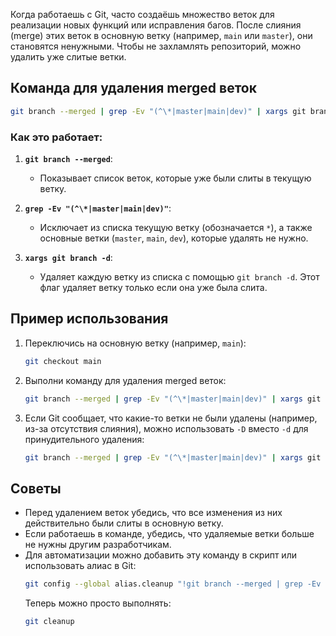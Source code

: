 Когда работаешь с Git, часто создаёшь множество веток для реализации новых функций или исправления багов. После слияния (merge) этих веток в основную ветку (например, `main` или `master`), они становятся ненужными. Чтобы не захламлять репозиторий, можно удалить уже слитые ветки.

## Команда для удаления merged веток

```bash
git branch --merged | grep -Ev "(^\*|master|main|dev)" | xargs git branch -d
```

### Как это работает:

1. **`git branch --merged`**:
   - Показывает список веток, которые уже были слиты в текущую ветку.

2. **`grep -Ev "(^\*|master|main|dev)"`**:
   - Исключает из списка текущую ветку (обозначается `*`), а также основные ветки (`master`, `main`, `dev`), которые удалять не нужно.

3. **`xargs git branch -d`**:
   - Удаляет каждую ветку из списка с помощью `git branch -d`. Этот флаг удаляет ветку только если она уже была слита.

## Пример использования

1. Переключись на основную ветку (например, `main`):
   ```bash
   git checkout main
   ```

2. Выполни команду для удаления merged веток:
   ```bash
   git branch --merged | grep -Ev "(^\*|master|main|dev)" | xargs git branch -d
   ```

3. Если Git сообщает, что какие-то ветки не были удалены (например, из-за отсутствия слияния), можно использовать `-D` вместо `-d` для принудительного удаления:
   ```bash
   git branch --merged | grep -Ev "(^\*|master|main|dev)" | xargs git branch -D
   ```

## Советы

- Перед удалением веток убедись, что все изменения из них действительно были слиты в основную ветку.
- Если работаешь в команде, убедись, что удаляемые ветки больше не нужны другим разработчикам.
- Для автоматизации можно добавить эту команду в скрипт или использовать алиас в Git:
  ```bash
  git config --global alias.cleanup "!git branch --merged | grep -Ev '(^\*|master|main|dev)' | xargs git branch -d"
  ```
  Теперь можно просто выполнять:
  ```bash
  git cleanup
  ```